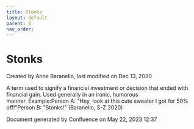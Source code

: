 ```yaml
---
title: Stonks
layout: default
parent: S
nav_order:
---
```


# Stonks

Created by  Anne Baranello, last modified on Dec 13, 2020

A term used to signify a financial investment or decision that ended with financial gain. Used generally in an ironic, humorous manner. Example:Person A: &quot;Hey, look at this cute sweater I got for 50% off!&quot;Person B: &quot;Stonks!&quot; (Baranello, S-Z 2020)

Document generated by Confluence on May 22, 2023 12:37


